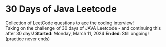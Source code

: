 # 30 Days of Java Leetcode
Collection of LeetCode questions to ace the coding interview!  
Taking on the challenge of 30 days of JAVA Leetcode - and continuing this after 30 days!
**Started**: Monday, March 11, 2024
**Ended**: Still ongoing! (practice never ends)
